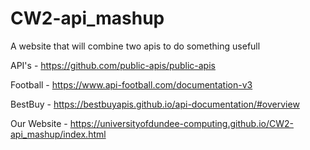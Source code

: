 # CW2-api_mashup
A website that will combine two apis to do something usefull

API's - https://github.com/public-apis/public-apis


Football - https://www.api-football.com/documentation-v3

BestBuy - https://bestbuyapis.github.io/api-documentation/#overview

Our Website - https://universityofdundee-computing.github.io/CW2-api_mashup/index.html
